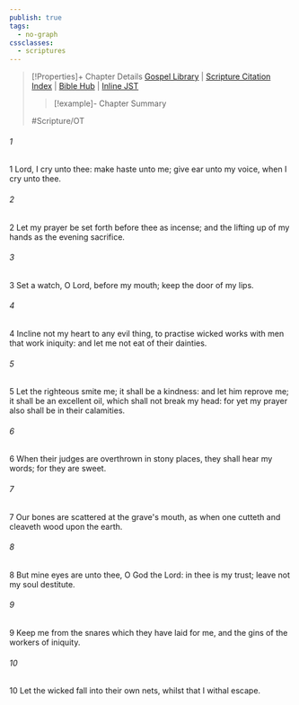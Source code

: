 ```yaml
---
publish: true
tags:
  - no-graph
cssclasses:
  - scriptures
---
```

>[!Properties]+ Chapter Details
>[Gospel Library](https://churchofjesuschrist.org/study/scriptures/ot/ps/141?lang=eng)    |    [Scripture Citation Index](https://scriptures.byu.edu/#0778d::c0778d)    |    [Bible Hub](https://biblehub.com/psalms/141.htm)    |    [Inline JST](https://scripturetoolbox.com/html/ic/Psalms/141.html)
>>[!example]- Chapter Summary
>> 
> 
>
>#Scripture/OT
###### 1
1 Lord, I cry unto thee: make haste unto me; give ear unto my voice, when I cry unto thee.
###### 2
2 Let my prayer be set forth before thee as incense; and the lifting up of my hands as the evening sacrifice.
###### 3
3 Set a watch, O Lord, before my mouth; keep the door of my lips.
###### 4
4 Incline not my heart to any evil thing, to practise wicked works with men that work iniquity: and let me not eat of their dainties.
###### 5
5 Let the righteous smite me; it shall be a kindness: and let him reprove me; it shall be an excellent oil, which shall not break my head: for yet my prayer also shall be in their calamities.
###### 6
6 When their judges are overthrown in stony places, they shall hear my words; for they are sweet.
###### 7
7 Our bones are scattered at the grave's mouth, as when one cutteth and cleaveth wood upon the earth.
###### 8
8 But mine eyes are unto thee, O God the Lord: in thee is my trust; leave not my soul destitute.
###### 9
9 Keep me from the snares which they have laid for me, and the gins of the workers of iniquity.
###### 10
10 Let the wicked fall into their own nets, whilst that I withal escape.
